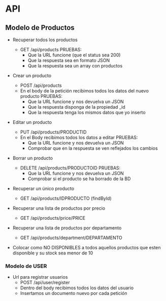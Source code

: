 # API 

## Modelo de Productos

- Recuperar todos los productos
    - GET /api/products
    PRUEBAS:
        - Que la URL funcione (que el status sea 200)
        - Que la respuesta sea en formato JSON
        - Que la respuesta sea un array con productos

- Crear un producto
    - POST /api/products
    - En el body de la petición recibimos todos los datos del nuevo producto
    PRUEBAS:
        - Que la URL funcione y nos devuelva un JSON
        - Que la respuesta disponga de la propiedad _id
        - Que la respuesta tenga los mismos datos que yo inserto

- Editar un producto
    - PUT /api/products/PRODUCTID
    - En el Body recibimos todos los datos a editar
    PRUEBAS:
        - Que la URL funcione y nos devuelva un JSON
        - Comprobar que en la respuesta se ven reflejados los cambios

- Borrar un producto
    - DELETE /api/products/PRODUCTOID
    PRUEBAS: 
        - Que la URL funcione y nos devuelva un JSON
        - Comprobar si el producto se ha borrado de la BD

- Recuperar un único producto
    - GET /api/products/IDPRODUCTO (findById)

- Recuperar una lista de productos por precio

   - GET /api/products/price/PRICE

- Recuperar una lista de productos por departamento

   - GET /api/products/department/DEPARTAMENTO


- Colocar como NO DISPONIBLES a todos aquellos productos que esten disponible y su stock sea menor de 10


### Modelo de USER

- Url para registrar usuarios
   - POST /api/user/register
   - Dentro del body recibimos todos los datos del usuario
   - Insertamos un documento nuevo por cada petición